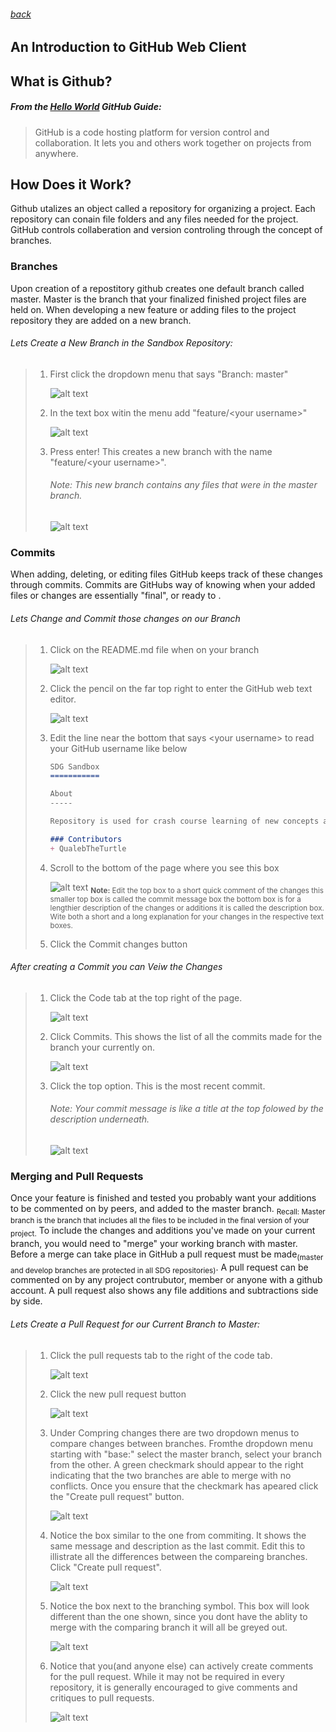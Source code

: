 ###### [back](../../README.md)
An Introduction to GitHub Web Client
-------------
## What is Github?
##### From the [Hello World][0] GitHub Guide:

>GitHub is a code hosting platform for version control and collaboration. It lets you and others work together on projects from anywhere.

## How Does it Work?

Github utalizes an object called a repository for organizing a project. Each repository can conain file folders and any files needed for the project. GitHub controls collaberation and version controling through the concept of branches.

### Branches

Upon creation of a repostitory github creates one default branch called master. Master is the branch that your finalized finished project files are held on. When developing a new feature or adding files to the project repository they are added on a new branch.

###### Lets Create a New Branch in the Sandbox Repository:
> 1. First click the dropdown menu that says "Branch: master"
> 
>     ![alt text][img1]
> 1. In the text box witin the menu add "feature/\<your username\>"
> 
>     ![alt text][img2]
> 1. Press enter! This creates a new branch with the name "feature/\<your username\>".
>     ###### Note: This new branch contains any files that were in the master branch.
>     ![alt text][img3]

### Commits

When adding, deleting, or editing files GitHub keeps track of these changes through commits. Commits are GitHubs way of knowing when your added files or changes are essentially "final", or ready to .

###### Lets Change and Commit those changes on our Branch
> 1. Click on the README.md file when on your branch
>
>      ![alt text][img4]
> 1. Click the pencil on the far top right to enter the GitHub web text editor.
>
>      ![alt text][img5]
> 1. Edit the line near the bottom that says \<your username\> to read your GitHub username like below
>    ```markdown
>    SDG Sandbox
>    ===========
>    
>    About
>    -----
>    
>    Repository is used for crash course learning of new concepts and technology, as well as to help people get aquainted with over git, github, and git-flow concepts. Code is not overly **maintained** or **protected**.
>    
>    ### Contributors
>    + QualebTheTurtle
>    ```
> 1. Scroll to the bottom of the page where you see this box
>
>      ![alt text][img6]
>    <sub><b>Note:</b> Edit the top box to a short quick comment of the changes this smaller top box is called the commit message box the bottom box is for a lengthier description of the changes or additions it is called the description box. Wite both a short and a long explanation for your changes in the respective text boxes.<sub>
> 
> 1. Click the Commit changes button
> 
###### After creating a Commit you can Veiw the Changes
> 1. Click the Code tab at the top right of the page.
>
>      ![alt text][img7]
> 1. Click Commits. This shows the list of all the commits made for the branch your currently on.
>
>      ![alt text][img8]
> 1. Click the top option. This is the most recent commit.
>      ###### Note: Your commit message is like a title at the top folowed by the description underneath.
>      ![alt text][img9]

### Merging and Pull Requests
Once your feature is finished and tested you probably want your additions to be commented on by peers, and added to the master branch. <sub>Recall: Master branch is the branch that includes all the files to be included in the final version of your project.</sub> To include the changes and additions you've made on your current branch, you would need to "merge" your working branch with master. Before a merge can take place in GitHub a pull request must be made<sub>(master and develop branches are protected in all SDG repositories)</sub>. A pull request can be commented on by any project contrubutor, member or anyone with a github account. A pull request also shows any file additions and subtractions side by side.

###### Lets Create a Pull Request for our Current Branch to Master:
> 1. Click the pull requests tab to the right of the code tab.
>
>      ![alt text][img10]
> 1. Click the new pull request button
> 
>      ![alt text][img11]
> 1. Under Compring changes there are two dropdown menus to compare changes between branches. Fromthe dropdown menu starting with "base:" select the master branch, select your branch from the other. A green checkmark should appear to the right indicating that the two branches are able to merge with no conflicts. Once you ensure that the checkmark has apeared click the "Create pull request" button.
>
>      ![alt text][img12]
> 1. Notice the box similar to the one from commiting. It shows the same message and description as the last commit. Edit this to illistrate all the differences between the compareing branches. Click "Create pull request".
>
>      ![alt text][img13]
> 1. Notice the box next to the branching symbol. This box will look different than the one shown, since you dont have the ablity to merge with the comparing branch it will all be greyed out.
>
>      ![alt text][img14]
> 1. Notice that you(and anyone else) can actively create comments for the pull request. While it may not be required in every repository, it is generally encouraged to give comments and critiques to pull requests.
>
>      ![alt text][img15]


[0]: https://guides.github.com/activities/hello-world/ "GitHub Hello World"
[img1]: ../img/step1.png "Tutorial img 1 shows branch step 1 visual taken by Caleb Wagner."
[img2]: ../img/step2.png "Tutorial img 2 shows branch step 2 visual taken by Caleb Wagner."
[img3]: ../img/step3.png "Tutorial img 3 shows branch step 3 visual taken by Caleb Wagner."
[img4]: ../img/step4.png "Tutorial img 4 shows commits step 1 visual taken by Caleb Wagner."
[img5]: ../img/step5.png "Tutorial img 5 shows commits step 2 visual taken by Caleb Wagner."
[img6]: ../img/step6.png "Tutorial img 6 shows commits step 4 visual taken by Caleb Wagner."
[img7]: ../img/step7.png "Tutorial img 7 shows commit changes step 1 visual taken by Caleb Wagner."
[img8]: ../img/step8.png "Tutorial img 8 shows commit changes step 2 visual taken by Caleb Wagner."
[img9]: ../img/step9.png "Tutorial img 9 shows commit changes step 3 visual taken by Caleb Wagner."
[img10]: ../img/step10.png "Tutorial img 10 shows merge/pull requests step 1 visual taken by Caleb Wagner."
[img11]: ../img/step11.png "Tutorial img 11 shows merge/pull requests step 2 visual taken by Caleb Wagner."
[img12]: ../img/step12.png "Tutorial img 12 shows merge/pull requests step 3 visual taken by Caleb Wagner."
[img13]: ../img/step13.png "Tutorial img 13 shows merge/pull requests step 4 visual taken by Caleb Wagner."
[img14]: ../img/step14.png "Tutorial img 15 shows merge/pull requests step 5 visual taken by Caleb Wagner."
[img15]: ../img/step15.png "Tutorial img 15 shows merge/pull requests step 6 visual taken by Caleb Wagner."
